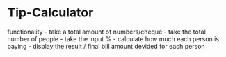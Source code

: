 # Tip-Calculator
functionality - take a total amount of numbers/cheque
              - take the total number of people
              - take the input %
              - calculate how much each person is paying
              - display the result /  final  bill amount devided for each person
